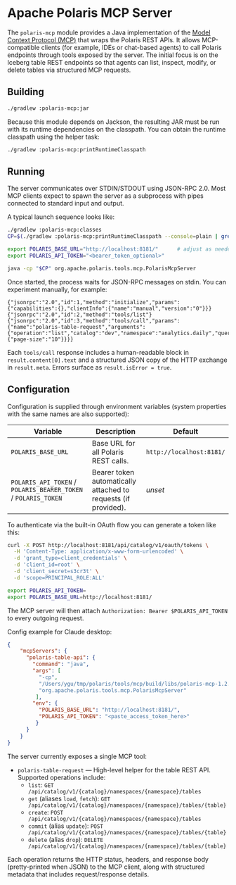 # Apache Polaris MCP Server

The `polaris-mcp` module provides a Java implementation of the
[Model Context Protocol (MCP)](https://modelcontextprotocol.io) that
wraps the Polaris REST APIs. It allows MCP-compatible clients (for
example, IDEs or chat-based agents) to call Polaris endpoints through
tools exposed by the server. The initial focus is on the Iceberg table
REST endpoints so that agents can list, inspect, modify, or delete
tables via structured MCP requests.

## Building

```bash
./gradlew :polaris-mcp:jar
```

Because this module depends on Jackson, the resulting JAR must be run with
its runtime dependencies on the classpath. You can obtain the runtime classpath
using the helper task:

```bash
./gradlew :polaris-mcp:printRuntimeClasspath
```

## Running

The server communicates over STDIN/STDOUT using JSON-RPC 2.0. Most MCP
clients expect to spawn the server as a subprocess with pipes connected to
standard input and output.

A typical launch sequence looks like:

```bash
./gradlew :polaris-mcp:classes
CP=$(./gradlew :polaris-mcp:printRuntimeClasspath --console=plain | grep '^/')

export POLARIS_BASE_URL="http://localhost:8181/"      # adjust as needed
export POLARIS_API_TOKEN="<bearer_token_optional>"

java -cp "$CP" org.apache.polaris.tools.mcp.PolarisMcpServer
```

Once started, the process waits for JSON-RPC messages on stdin. You can experiment manually, for example:

```jsonc
{"jsonrpc":"2.0","id":1,"method":"initialize","params":{"capabilities":{},"clientInfo":{"name":"manual","version":"0"}}}
{"jsonrpc":"2.0","id":2,"method":"tools/list"}
{"jsonrpc":"2.0","id":3,"method":"tools/call","params":{"name":"polaris-table-request","arguments":{"operation":"list","catalog":"dev","namespace":"analytics.daily","query":{"page-size":"10"}}}}
```

Each `tools/call` response includes a human-readable block in
`result.content[0].text` and a structured JSON copy of the HTTP exchange in
`result.meta`. Errors surface as `result.isError = true`.

## Configuration

Configuration is supplied through environment variables (system properties
with the same names are also supported):

| Variable | Description | Default |
|----------|-------------|---------|
| `POLARIS_BASE_URL` | Base URL for all Polaris REST calls. | `http://localhost:8181/` |
| `POLARIS_API_TOKEN` / `POLARIS_BEARER_TOKEN` / `POLARIS_TOKEN` | Bearer token automatically attached to requests (if provided). | _unset_ |

To authenticate via the built-in OAuth flow you can generate a token like this:

```bash
curl -X POST http://localhost:8181/api/catalog/v1/oauth/tokens \
  -H 'Content-Type: application/x-www-form-urlencoded' \
  -d 'grant_type=client_credentials' \
  -d 'client_id=root' \
  -d 'client_secret=s3cr3t' \
  -d 'scope=PRINCIPAL_ROLE:ALL'

export POLARIS_API_TOKEN=
export POLARIS_BASE_URL=http://localhost:8181/
```

The MCP server will then attach `Authorization: Bearer $POLARIS_API_TOKEN` to
every outgoing request.

Config example for Claude desktop:
```json
{
    "mcpServers": {
      "polaris-table-api": {
        "command": "java",
        "args": [
          "-cp",
          "/Users/ygu/tmp/polaris/tools/mcp/build/libs/polaris-mcp-1.2.0-incubating-SNAPSHOT.jar:/Users/ygu/.gradle/caches/modules-2/files-2.1/com.fasterxml.jackson.core/jackson-databind/2.20.0/f0a5e62fbd21285e9a5498a60dccb097e1ef793b/jackson-databind-2.20.0.jar:/Users/ygu/.gradle/caches/modules-2/files-2.1/com.fasterxml.jackson.core/jackson-core/2.20.0/3c97f7fad069f7cfae639d790bd93d6a0b2dff31/jackson-core-2.20.0.jar:/Users/ygu/.gradle/caches/modules-2/files-2.1/com.fasterxml.jackson.core/jackson-annotations/2.20/6a5e7291ea3f2b590a7ce400adb7b3aea4d7e12c/jackson-annotations-2.20.jar",
          "org.apache.polaris.tools.mcp.PolarisMcpServer"
         ],
        "env": {
          "POLARIS_BASE_URL": "http://localhost:8181/",
          "POLARIS_API_TOKEN": "<paste_access_token_here>" 
         }
      }
    }
}
```

The server currently exposes a single MCP tool:

* `polaris-table-request` — High-level helper for the table REST API. Supported operations include:
  * `list`: `GET /api/catalog/v1/{catalog}/namespaces/{namespace}/tables`
  * `get` (aliases `load`, `fetch`): `GET /api/catalog/v1/{catalog}/namespaces/{namespace}/tables/{table}`
  * `create`: `POST /api/catalog/v1/{catalog}/namespaces/{namespace}/tables`
  * `commit` (alias `update`): `POST /api/catalog/v1/{catalog}/namespaces/{namespace}/tables/{table}`
  * `delete` (alias `drop`): `DELETE /api/catalog/v1/{catalog}/namespaces/{namespace}/tables/{table}`

Each operation returns the HTTP status, headers, and response body (pretty-printed
when JSON) to the MCP client, along with structured metadata that includes
request/response details.
